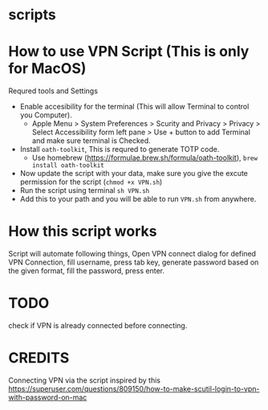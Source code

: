 # scripts

# How to use VPN Script (This is only for MacOS)

Requred tools and Settings
  - Enable accesibility for the terminal (This will allow Terminal to control you Computer).
      - Apple Menu > System Preferences > Scurity and Privacy > Privacy > Select Accessibility form left pane > Use + button to add Terminal and make sure terminal is Checked.
  - Install `oath-toolkit`, This is requred to generate TOTP code.
      - Use homebrew (https://formulae.brew.sh/formula/oath-toolkit), `brew install oath-toolkit`
  - Now update the script with your data, make sure you give the excute permission for the script (`chmod +x VPN.sh`)
  - Run the script using terminal `sh VPN.sh`
  - Add this to your path and you will be able to run `VPN.sh` from anywhere.

# How this script works

Script will automate following things, Open VPN connect dialog for defined VPN Connection, fill username, press tab key, generate password based on the given format, fill the password, press enter.

# TODO
check if VPN is already connected before connecting.

# CREDITS
Connecting VPN via the script inspired by this https://superuser.com/questions/809150/how-to-make-scutil-login-to-vpn-with-password-on-mac
